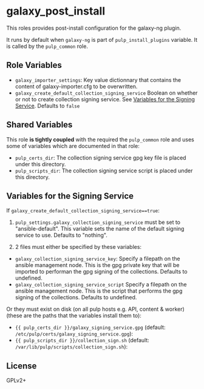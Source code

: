 # galaxy_post_install

This roles provides post-install configuration for the galaxy-ng plugin.

It runs by default when `galaxy-ng` is part of `pulp_install_plugins` variable. It is called by the
`pulp_common` role.

## Role Variables

* `galaxy_importer_settings`: Key value dictionnary that contains the content of galaxy-importer.cfg to be overwritten.
* `galaxy_create_default_collection_signing_service` Boolean on whether or not to create collection
  signing service. See [Variables for the Signing Service](#variables-for-the-signing-service). Defaults to `false`

## Shared Variables

This role **is tightly coupled** with the required the `pulp_common` role and uses some of
variables which are documented in that role:

* `pulp_certs_dir`: The collection signing service gpg key file is placed under this directory.
* `pulp_scripts_dir`: The collection signing service script is placed under this directory.

## Variables for the Signing Service

If `galaxy_create_default_collection_signing_service==true`:

1. `pulp_settings.galaxy_collection_signing_service` must be set to "ansible-default".
  This variable sets the name of the default signing service to use. Defaults to "nothing".

2. 2 files must either be specified by these variables:

* `galaxy_collection_signing_service_key`:  Specify a filepath on the ansible management node.
This is the gpg private key that will be imported to performan the gpg signing of the collections.
Defaults to undefined.
* `galaxy_collection_signing_service_script` Specify a filepath on the ansible management node.
This is the script that performs the gpg signing of the collections. Defaults to undefined.

Or they must exist on disk (on all pulp hosts e.g. API, content & worker) (these are the paths that
the variables install them to):

* `{{ pulp_certs_dir }}/galaxy_signing_service.gpg` (default: `/etc/pulp/certs/galaxy_signing_service.gpg`):
* `{{ pulp_scripts_dir }}/collection_sign.sh` (default: `/var/lib/pulp/scripts/collection_sign.sh`):

## License

GPLv2+
